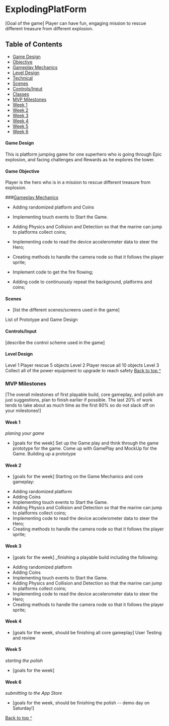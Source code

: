 # ExplodingPlatForm

[Goal of the game]
Player can have fun, engaging mission to rescue different treasure from different explosion.


## Table of Contents
* [Game Design](#game-design)
* [Objective](#objective)
* [Gameplay Mechanics](#gameplay-mechanics)
* [Level Design](#level-design)
* [Technical](#technical)
* [Scenes](#scenes)
* [Controls/Input](#controlsinput)
* [Classes](#classessks)
* [MVP Milestones](#mvp-milestones)
* [Week 1](#week-1)
* [Week 2](#week-2)
* [Week 3](#week-3)
* [Week 4](#week-4)
* [Week 5](#week-5)
* [Week 6](#week-6)

#### Game Design
This is platform jumping game for one superhero who is going through 
Epic explosion, and facing challenges and Rewards as he explores the tower.


#### Game Objective
Player is the hero who is in a mission to rescue different treasure from explosion.

###[Gameplay Mechanics](#gameplay-mechanics)

- Adding randomized platform and Coins
- Implementing touch events to Start the Game.
- Adding Physics and Collision and Detection so that the marine can jump to platforms collect coins;

- Implementing code to read the device accelerometer data to steer the Hero;
- Creating methods to handle the camera node so that it follows the player sprite;

- Implement code to get the fire flowing;

- Adding code to continuously repeat the background, platforms and coins;

#### Scenes
* [list the different scenes/screens used in the game]

List of Prototype and Game Design

#### Controls/Input
[describe the control scheme used in the game]

#### Level Design
Level 1
Player rescue 5 objects 
Level 2
Player rescue all 10 objects 
Level 3
Collect all of the power equipment to upgrade to reach safety
[Back to top ^](#)


### MVP Milestones
[The overall milestones of first playable build, core gameplay, and polish are just suggestions, plan to finish earlier if possible. The last 20% of work tends to take about as much time as the first 80% so do not slack off on your milestones!]

#### Week 1
_planing your game_
* [goals for the week]
Set up the Game play and think through the game prototype for the game. Come up with GamePlay and MockUp for the Game. 
Building up a prototype

#### Week 2
* [goals for the week]
Starting on the Game Mechanics and core gameplay:

- Adding randomized platform 
- Adding Coins
- Implementing touch events to Start the Game.
- Adding Physics and Collision and Detection so that the marine can jump to platforms collect coins;
- Implementing code to read the device accelerometer data to steer the Hero;
- Creating methods to handle the camera node so that it follows the player sprite;

#### Week 3
* [goals for the week]
_finishing a playable build including the following:

- Adding randomized platform 
- Adding Coins
- Implementing touch events to Start the Game.
- Adding Physics and Collision and Detection so that the marine can jump to platforms collect coins;
- Implementing code to read the device accelerometer data to steer the Hero;
- Creating methods to handle the camera node so that it follows the player sprite;


#### Week 4
* [goals for the week, should be finishing all core gameplay]
User Testing and review

#### Week 5
_starting the polish_
* [goals for the week]

#### Week 6
_submitting to the App Store_
* [goals for the week, should be finishing the polish -- demo day on Saturday!]

[Back to top ^](#)